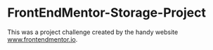 # FrontEndMentor-Storage-Project
This was a project challenge created by the handy website www.frontendmentor.io.
